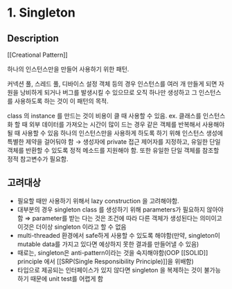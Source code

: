 # 1. Singleton

## Description

[[Creational Pattern]]

하나의 인스턴스만을 만들어 사용하기 위한 패턴.

커넥션 풀, 스레드 풀, 디바이스 설정 객체 등의 경우 인스턴스를 여러 개 만들게 되면 자원을 낭비하게 되거나 버그를 발생시킬 수 있으므로 오직 하나만 생성하고 그 인스턴스를 사용하도록 하는 것이 이 패턴의 목적.

class 의 instance 를 만드는 것이 비용이 클 때 사용할 수 있음. ex. 클래스를 인스턴스화 할 때 외부 데이터를 가져오는 시간이 많이 드는 경우
같은 객체를 반복해서 사용해야될 때 사용할 수 있음
하나의 인스턴스만을 사용하게 하도록 하기 위해 인스턴스 생성에 특별한 제약을 걸어둬야 함 → 생성자에 private 접근 제어자를 지정하고, 유일한 단일 객체를 반환할 수 있도록 정적 메소드를 지원해야 함. 또한 유일한 단일 객체를 참조할 정적 참고변수가 필요함.

## 고려대상

- 필요할 때만 사용하기 위해서 lazy construction 을 고려해야함.
- 대부분의 경우 singleton class 를 생성하기 위해 parameters가 필요하지 않아야 함 ⇒ parameter를 받는 다는 것은 조건에 따라 다른 객체가 생성된다는 의미이고 이것은 더이상 singleton 이라고 할 수 없음
- multi-threaded 환경에서 safe하게 사용할 수 있도록 해야함(만약, singleton이 mutable data를 가지고 있다면 예상하지 못한 결과를 만들어낼 수 있음)
- 때로는, singleton은 anti-pattern이라는 것을 숙지해야함(OOP [[SOLID]] principle 에서 [[SRP(Single Responsibility Principle)]]을 위배함)
- 타입으로 제공되는 인터페이스가 있지 않다면 singleton 을 복제하는 것이 불가능하기 때문에 unit test를 어렵게 함
